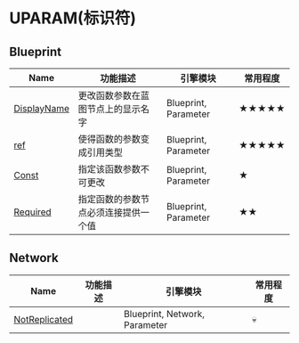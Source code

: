 # UPARAM(标识符)

 ## Blueprint

| Name                                                       | 功能描述                             | 引擎模块                      | 常用程度 |
| ---------------------------------------------------------- | ------------------------------------ | ----------------------------- | -------- |
| [DisplayName](UPARAM/Blueprint/DisplayName/DisplayName.md) | 更改函数参数在蓝图节点上的显示名字   | Blueprint, Parameter          | ★★★★★    |
| [ref](UPARAM/Blueprint/ref/ref.md)                         | 使得函数的参数变成引用类型           | Blueprint, Parameter          | ★★★★★    |
| [Const](UPARAM/Blueprint/Const/Const.md)                   | 指定该函数参数不可更改               | Blueprint, Parameter          | ★        |
| [Required](UPARAM/Blueprint/Required/Required.md)          | 指定函数的参数节点必须连接提供一个值 | Blueprint, Parameter          | ★★       |


 ## Network

| Name                                                       | 功能描述                             | 引擎模块                      | 常用程度 |
| ---------------------------------------------------------- | ------------------------------------ | ----------------------------- | -------- |
| [NotReplicated](UPARAM/Network/NotReplicated.md)           |                                      | Blueprint, Network, Parameter | 💀        |
